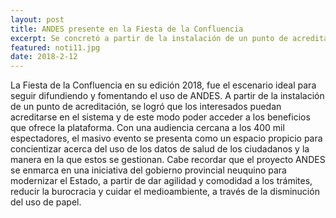 ```yaml
---
layout: post
title: ANDES presente en la Fiesta de la Confluencia
excerpt: Se concretó a partir de la instalación de un punto de acreditación para que los interesados puedan acreditarse en el sistema.
featured: noti11.jpg
date: 2018-2-12
---
```


La Fiesta de la Confluencia en su edición 2018, fue el escenario ideal para seguir difundiendo y fomentando el uso de ANDES. A partir de la instalación de un punto de acreditación, se logró que los interesados puedan acreditarse en el sistema y de este modo poder acceder a los beneficios que ofrece la plataforma. Con una audiencia cercana a los 400 mil espectadores, el masivo evento se presenta como un espacio propicio para concientizar acerca del uso de los datos de salud de los ciudadanos y la manera en la que estos se gestionan. Cabe recordar que el proyecto ANDES se enmarca en una iniciativa del gobierno provincial neuquino para modernizar el Estado, a partir de dar agilidad y comodidad a los trámites, reducir la burocracia y cuidar el medioambiente, a través de la disminución del uso de papel.
